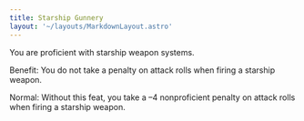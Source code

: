 ```yaml
---
title: Starship Gunnery
layout: '~/layouts/MarkdownLayout.astro'
---
```

You are proficient with starship weapon systems.

Benefit: You do not take a penalty on attack rolls when firing a starship
weapon.

Normal: Without this feat, you take a –4 nonproficient penalty on attack rolls
when firing a starship weapon.

